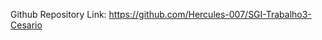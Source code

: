 Github Repository Link: https://github.com/Hercules-007/SGI-Trabalho3-Cesario

<!-- Application Link: https://sgi-trabalho2-cesario-v2.vercel.app/ -->
